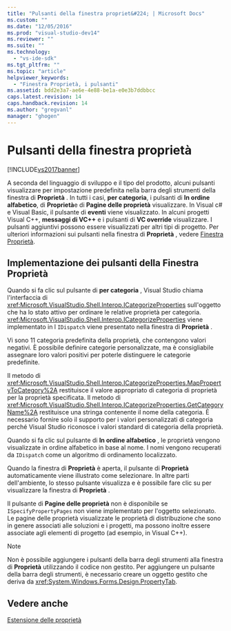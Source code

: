 ```yaml
---
title: "Pulsanti della finestra propriet&#224; | Microsoft Docs"
ms.custom: ""
ms.date: "12/05/2016"
ms.prod: "visual-studio-dev14"
ms.reviewer: ""
ms.suite: ""
ms.technology: 
  - "vs-ide-sdk"
ms.tgt_pltfrm: ""
ms.topic: "article"
helpviewer_keywords: 
  - "Finestra Proprietà, i pulsanti"
ms.assetid: bdd2e3a7-ae6e-4e88-be1a-e0e3b7ddbbcc
caps.latest.revision: 14
caps.handback.revision: 14
ms.author: "gregvanl"
manager: "ghogen"
---
```

# Pulsanti della finestra propriet&#224;
[!INCLUDE[vs2017banner](../../code-quality/includes/vs2017banner.md)]

A seconda del linguaggio di sviluppo e il tipo del prodotto, alcuni pulsanti visualizzare per impostazione predefinita nella barra degli strumenti della finestra di **Proprietà** .  In tutti i casi, **per categoria**, i pulsanti di **In ordine alfabetico**, di **Proprietà**e di **Pagine delle proprietà** visualizzare.  In Visual c\# e Visual Basic, il pulsante di **eventi** viene visualizzato.  In alcuni progetti Visual C\+\+, **messaggi di VC\+\+** e i pulsanti di **VC override** visualizzare.  I pulsanti aggiuntivi possono essere visualizzati per altri tipi di progetto.  Per ulteriori informazioni sui pulsanti nella finestra di **Proprietà** , vedere [Finestra Proprietà](../../ide/reference/properties-window.md).  
  
## Implementazione dei pulsanti della Finestra Proprietà  
 Quando si fa clic sul pulsante di **per categoria** , Visual Studio chiama l'interfaccia di <xref:Microsoft.VisualStudio.Shell.Interop.ICategorizeProperties> sull'oggetto che ha lo stato attivo per ordinare le relative proprietà per categoria.  <xref:Microsoft.VisualStudio.Shell.Interop.ICategorizeProperties> viene implementato in l `IDispatch` viene presentato nella finestra di **Proprietà** .  
  
 Vi sono 11 categoria predefinita della proprietà, che contengono valori negativi.  È possibile definire categorie personalizzate, ma è consigliabile assegnare loro valori positivi per poterle distinguere le categorie predefinite.  
  
 Il metodo di <xref:Microsoft.VisualStudio.Shell.Interop.ICategorizeProperties.MapPropertyToCategory%2A> restituisce il valore appropriato di categoria di proprietà per la proprietà specificata.  Il metodo di <xref:Microsoft.VisualStudio.Shell.Interop.ICategorizeProperties.GetCategoryName%2A> restituisce una stringa contenente il nome della categoria.  È necessario fornire solo il supporto per i valori personalizzati di categoria perché Visual Studio riconosce i valori standard di categoria della proprietà.  
  
 Quando si fa clic sul pulsante di **In ordine alfabetico** , le proprietà vengono visualizzate in ordine alfabetico in base al nome.  I nomi vengono recuperati da `IDispatch` come un algoritmo di ordinamento localizzato.  
  
 Quando la finestra di **Proprietà** è aperta, il pulsante di **Proprietà** automaticamente viene illustrato come selezionare.  In altre parti dell'ambiente, lo stesso pulsante visualizza e è possibile fare clic su per visualizzare la finestra di **Proprietà** .  
  
 Il pulsante di **Pagine delle proprietà** non è disponibile se `ISpecifyPropertyPages` non viene implementato per l'oggetto selezionato.  Le pagine delle proprietà visualizzate le proprietà di distribuzione che sono in genere associati alle soluzioni e i progetti, ma possono inoltre essere associate agli elementi di progetto \(ad esempio, in Visual C\+\+\).  
  
> [!NOTE]
>  Non è possibile aggiungere i pulsanti della barra degli strumenti alla finestra di **Proprietà** utilizzando il codice non gestito.  Per aggiungere un pulsante della barra degli strumenti, è necessario creare un oggetto gestito che deriva da <xref:System.Windows.Forms.Design.PropertyTab>.  
  
## Vedere anche  
 [Estensione delle proprietà](../../extensibility/internals/extending-properties.md)